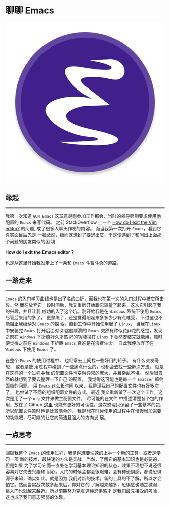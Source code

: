 # 聊聊 Emacs


![Emac](/images/posts/talk_about_emacs/emacs_logo.png)

## 缘起
---

我第一次知道 `GUN Emacs` 这玩意是刚参加工作那会，当时的领导强制要求使用他配置的
`Emacs` 来写代码。 之前 StackOverflow 上一个
[How do I exit the Vim editor?](https://stackoverflow.com/questions/11828270/how-do-i-exit-the-vim-editor)
的问题, 成了很多人聊天作梗的内容。 而当我第一次打开 `Emacs`，看到它真实面目后先是
一脸茫然，继而就想到了要退出它，于是便遇到了和问出上面那个问题的朋友类似的困
境:

**How do I exit the Emacs editor？**

也是从这里开始我就走上了一条和 `Emacs` 斗智斗勇的道路。

## 一路走来
---

`Emacs` 的入门学习曲线也是出了名的曲折，而我也在第一次的入门过程中被它所击败。然
而在放弃它一段时间后，我又重新开始跟它较量了起来，这次它引起了我的兴趣，并且让我
成功的入了这个坑。刚开始我是在 `Windows` 系统下使用 `Emacs`, 尽管后来用的多了，
更熟练了，还是觉得用起来多多少少有点难受， 不过这也不能阻止我继续对 `Emacs` 的探
索。直到工作中开始使用起了 `Linux`， 当我在`Linux` 中安装完 `Emacs` 打开后面对
如丝般顺滑的 `Emacs` 突然有种似花非花的感觉，发现之前在 `Windows` 下折腾好久才搞
好的功能换在 `Linux` 下竟然安装完就能用，顿时便觉得之前在 `Windows` 下折腾
`Emacs` 真的是在浪费生命。 自此我便放弃了在 `Windows` 下使用 `Emacs` 了。

在整个 `Emacs` 的使用过程中， 也经常去上网找一些好用的轮子。 有什么突发奇想， 或者是使
用过程中碰到了一些痛点什么的，也都会去找一些解决方法。 就是在这样的一个过程中我
的配置文件也变得异常的庞大，并且杂乱不堪。 然后很自然的就想到了要去整理一下自己
的配置， 我觉得这可能也是每一个 `Emacser` 都会面临的问题。 用 `Emacs` 这么长时间
以来，我整理我自己的配置文件也有好多次了， 也尝试了不同的组织配置文件的方式。最近
我又重新做了一次这个工作，这次是用了一个 `org` 文件来做主配置文件， 尽可能的在文件
中描述清楚各个包的作用，放在了 Github [这里](https://github.com/yunyanan/.emacs.d)
也能有更好的可读性。这次整理只保留了一些基本的包，所以配置文件暂时也是比较简单的，
我是想在时候使用的过程中在慢慢增加需要的功能吧，尽可能的让它向简洁且强大的方向发
展。

## 一点思考
---

回顾我整个 `Emacs` 的使用过程，我觉得想要快速的上手一个新的工具，或者是学习一项
新的技术，最快速的方法是实战。当然，了解它的基本知识也是必要的，但是如果
为了学习它而一直处在学习基本理论知识的状态，效果不理想不说还很容易对它失去兴趣和
耐心。入门的时候会都会很艰难，会有种恐惧感，都说恐惧源于未知，确实如此。就是因为
我们对新的技术，新的工具的不了解，所以才会怕它。然而当实战次数多起来后，你对它的
了解越来越多，恐惧感也随之减弱，离入门也就越来越近。所以前期努力克服这种恐惧感才
是我们最先接受的考验，这也成了我们意志强弱的体现。
